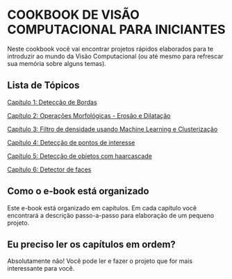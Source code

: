 # COOKBOOK DE VISÃO COMPUTACIONAL PARA INICIANTES

Neste cookbook você vai encontrar projetos rápidos elaborados para te introduzir ao mundo da Visão Computacional (ou até mesmo para refrescar sua memória sobre alguns temas).


## Lista de Tópicos

[Capítulo 1: Detecção de Bordas](capitulos/cap1.md)

[Capítulo 2: Operações Morfológicas - Erosão e Dilatação](capitulos/cap2.md)

[Capítulo 3: Filtro de densidade usando Machine Learning e Clusterização](capitulos/cap3.md)

[Capítulo 4: Detecção de pontos de interesse](capitulos/cap4.md)

[Capítulo 5: Detecção de objetos com haarcascade](capitulos/cap5.md)

[Capítulo 6: Detector de faces](capitulos/cap6.md)


## Como o e-book está organizado

Este e-book está organizado em capítulos. Em cada capítulo você encontrará a descrição passo-a-passo para elaboração de um pequeno projeto.


## Eu preciso ler os capítulos em ordem?

Absolutamente não! Você pode ler e fazer o projeto que for mais interessante para você.
